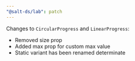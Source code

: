 ```yaml
---
"@salt-ds/lab": patch
---
```


Changes to `CircularProgress` and `LinearProgress`:

- Removed size prop
- Added max prop for custom max value
- Static variant has been renamed determinate
